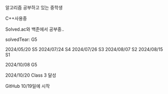 알고리즘 공부하고 있는 중학생

C++사용중

Solved.ac와 백준에서 공부중..

solvedTear: G5















2024/05/20 S5 
2024/07/24 S4 
2024/07/26 S3 
2024/08/07 S2 
2024/08/15 S1 

2024/10/08 G5

2024/10/20 Class 3 달성

GitHub 10/19일에 시작
